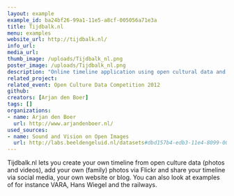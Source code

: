 ```yaml
---
layout: example
example_id: ba24bf26-99a1-11e5-a8cf-005056a71e3a
title: Tijdbalk.nl
menu: examples
website_url: http://tijdbalk.nl/
info_url: 
media_url: 
thumb_image: /uploads/Tijdbalk_nl.png
poster_image: /uploads/Tijdbalk_nl.png
description: "Online timeline application using open cultural data and your own photos"
related_project: 
related_event: Open Culture Data Competition 2012
github: 
creators: [Arjan den Boer]
tags: []
organizations: 
- name: Arjan den Boer
  url: http://www.arjandenboer.nl/
used_sources: 
- name: Sound and Vision on Open Images
  url: http://labs.beeldengeluid.nl/datasets#dbd157b4-edb3-11e4-8099-005056a71e3a
---
```


Tijdbalk.nl lets you create your own timeline from open culture data (photos and videos), add your own (family) photos via Flickr and share your timeline via social media, your own website or blog. You can also look at examples of for instance VARA, Hans Wiegel and the railways.

